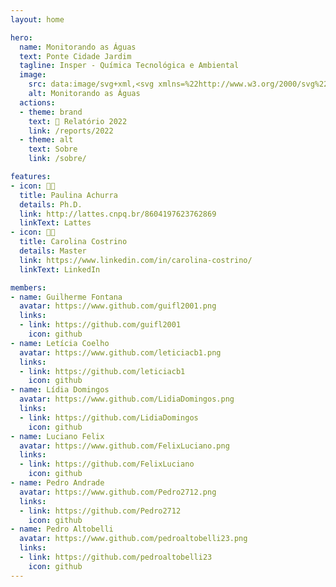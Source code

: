 ```yaml
---
layout: home

hero:
  name: Monitorando as Águas
  text: Ponte Cidade Jardim
  tagline: Insper - Química Tecnológica e Ambiental
  image:
    src: data:image/svg+xml,<svg xmlns=%22http://www.w3.org/2000/svg%22 viewBox=%220 0 100 100%22><text x=%22-0.1em%22 y=%22.90em%22 font-size=%2286%22>🔬</text></svg>
    alt: Monitorando as Águas
  actions:
  - theme: brand
    text: 📰 Relatório 2022
    link: /reports/2022
  - theme: alt
    text: Sobre
    link: /sobre/

features:
- icon: 👩‍🔬
  title: Paulina Achurra
  details: Ph.D.
  link: http://lattes.cnpq.br/8604197623762869
  linkText: Lattes
- icon: 👩‍🔬
  title: Carolina Costrino
  details: Master
  link: https://www.linkedin.com/in/carolina-costrino/
  linkText: LinkedIn

members:
- name: Guilherme Fontana
  avatar: https://www.github.com/guifl2001.png
  links:
  - link: https://github.com/guifl2001
    icon: github
- name: Letícia Coelho
  avatar: https://www.github.com/leticiacb1.png
  links:
  - link: https://github.com/leticiacb1
    icon: github
- name: Lídia Domingos
  avatar: https://www.github.com/LidiaDomingos.png
  links:
  - link: https://github.com/LidiaDomingos
    icon: github
- name: Luciano Felix
  avatar: https://www.github.com/FelixLuciano.png
  links:
  - link: https://github.com/FelixLuciano
    icon: github
- name: Pedro Andrade
  avatar: https://www.github.com/Pedro2712.png
  links:
  - link: https://github.com/Pedro2712
    icon: github
- name: Pedro Altobelli
  avatar: https://www.github.com/pedroaltobelli23.png
  links:
  - link: https://github.com/pedroaltobelli23
    icon: github
---
```


<script setup>
import {
  VPTeamPage,
  VPTeamPageTitle,
  VPTeamMembers,
} from 'vitepress/theme'
</script>

<style>
:root {
    --vp-c-brand: #06b6d4;
    --vp-c-brand-light: #22d3ee;
    --vp-c-brand-lighter: #67e8f9;
    --vp-c-brand-dark: #0891b2;
    --vp-c-brand-darker: #0e7490;

    --vp-home-hero-name-color: transparent;
    --vp-home-hero-name-background: -webkit-linear-gradient(120deg, #06b6d4, #22c55e);
    --vp-home-hero-image-background-image: linear-gradient( -45deg, #06b6d4B0 50%, #22c55eB0 50% );
    --vp-home-hero-image-filter: blur(6rem);
}

img, iframe {
	border-radius: .25rem;
}

.VPButton.brand {
  animation-name: bounce;
  animaiton-delay: 3s;
  animation-duration: 1s;
  animation-iteration-count: 3;
  transform-origin: center bottom;
}
@keyframes bounce {
  /* Source: https://github.com/animate-css/animate.css/blob/main/source/attention_seekers/bounce.css */
  from, 20%, 53%, to {
    animation-timing-function: cubic-bezier(0.215, 0.61, 0.355, 1);
    transform: translate3d(0, 0, 0);
  }
  40%, 43% {
    animation-timing-function: cubic-bezier(0.755, 0.05, 0.855, 0.06);
    transform: translate3d(0, -30px, 0) scaleY(1.1);
  }
  70% {
    animation-timing-function: cubic-bezier(0.755, 0.05, 0.855, 0.06);
    transform: translate3d(0, -15px, 0) scaleY(1.05);
  }
  80% {
    transition-timing-function: cubic-bezier(0.215, 0.61, 0.355, 1);
    transform: translate3d(0, 0, 0) scaleY(0.95);
  }
  90% {
    transform: translate3d(0, -4px, 0) scaleY(1.02);
  }
}

.VPFeature .title {
  font-size: 1.5rem;
}
</style>

<VPTeamPage>
  <VPTeamPageTitle>
    <template #title>
      Nossa Equipe
    </template>
  </VPTeamPageTitle>

  <VPTeamMembers :members="$frontmatter.members" />
</VPTeamPage>
